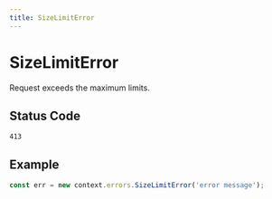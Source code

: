 ```yaml
---
title: SizeLimitError
---
```


# SizeLimitError

<SinceBadge version="1.0.0" />

Request exceeds the maximum limits.

## Status Code

`413`

## Example

```js
const err = new context.errors.SizeLimitError('error message');
```
